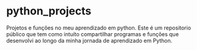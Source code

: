# python_projects
Projetos e funções no meu aprendizado em python.
Este é um repositorio público que tem como intuíto compartilhar programas e funções que desenvolvi ao longo da minha jornada de aprendizado em Python. 
